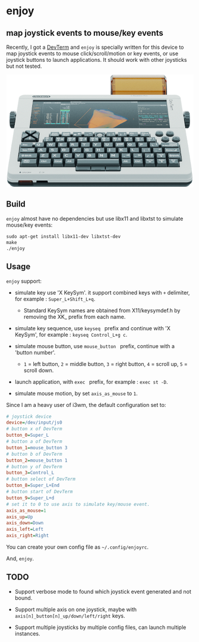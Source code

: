 # enjoy
## map joystick events to mouse/key events

Recently, I got a [DevTerm](https://www.clockworkpi.com/devterm) and `enjoy` is specially written for this device to map joystick events to mouse click/scroll/motion or key events, or use joystick buttons to launch applications. It should work with other joysticks but not tested.

![DevTerm](https://github.com/cjacker/enjoy/raw/main/DevTerm.png)

## Build

`enjoy` almost have no dependencies but use libx11 and libxtst to simulate mouse/key events:

```
sudo apt-get install libx11-dev libxtst-dev
make
./enjoy
```

## Usage

`enjoy` support:

* simulate key use 'X KeySym'. it support combined keys with `+` delimiter, for example : `Super_L+Shift_L+q`.
    * Standard  KeySym  names  are  obtained from X11/keysymdef.h by removing the XK_ prefix from each name.

* simulate key sequence, use `keyseq ` prefix and continue with 'X KeySym', for example : `keyseq Control_L+g c`.

* simulate mouse button, use `mouse_button ` prefix, continue with a 'button number'. 
    * `1` = left button, `2` = middle button, `3` = right button, `4` = scroll up, `5` = scroll down.

* launch application, with `exec ` prefix, for example : `exec st -D`.

* simulate mouse motion, by set `axis_as_mouse` to `1`. 


Since I am a heavy user of i3wm, the default configuration set to:

```ini
# joystick device
device=/dev/input/js0
# button x of DevTerm
button_0=Super_L
# button a of DevTerm
button_1=mouse_button 3
# button b of DevTerm
button_2=mouse_button 1
# button y of DevTerm
button_3=Control_L
# button select of DevTerm
button_8=Super_L+End
# button start of DevTerm
button_9=Super_L+d
# set it to 0 to use axis to simulate key/mouse event.
axis_as_mouse=1
axis_up=Up
axis_down=Down
axis_left=Left
axis_right=Right

```

You can create your own config file as `~/.config/enjoyrc`.

And, `enjoy`.

## TODO

* Support verbose mode to found which joystick event generated and not bound.

* Support multiple axis on one joystick, maybe with `axis[n]_button[n]_up/down/left/right` keys.

* Support multiple joysticks by multiple config files, can launch multiple instances.
